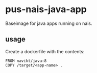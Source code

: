# pus-nais-java-app
Baseimage for java apps running on nais.

## usage
Create a dockerfile with the contents:
```docker
FROM navikt/java:8
COPY /target/<app-name> .
```
